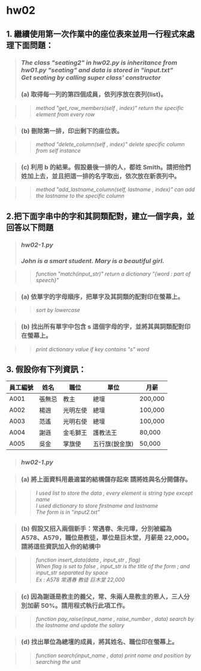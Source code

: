 # hw02
## 1. 繼續使用第一次作業中的座位表來並用一行程式來處理下面問題：
>### *The class "seating2" in hw02.py is inheritance from hw01.py "seating" and data is stored in "input.txt" <br>Get seating by calling super class' constructor*
>### (a) 取得每一列的第四個成員，依列序放在表列(list)。

>>*method "get_row_members(self , index)" return the specific element from every row*

>### (b) 刪除第一排，印出剩下的座位表。

>>*method "delete_column(self , index)" delete specific column from self instance*

>### (c) 利用 b 的結果。假設最後一排的人，都姓 Smith。請把他們姓加上去，並且把這一排的名字取出，依次放在新表列中。

>>*method "add_lastname_column(self, lastname , index)" can add the lastname to the specific column*


## 2.把下面字串中的字和其詞類配對，建立一個字典，並回答以下問題
>### *hw02-1.py*
>### *John is a smart student. Mary is a beautiful girl.*

>> *function "match(input_str)" return a  dictionary "{word : part of speech}"*

>### (a) 依單字的字母順序，把單字及其詞類的配對印在螢幕上。

>> *sort by lowercase*

>### (b) 找出所有單字中包含 s 這個字母的字，並將其與詞類配對印在螢幕上。

>> *print dictionary value if key contains "s" word*


## 3. 假設你有下列資訊：

| 員工編號 | 姓名 | 職位 | 單位 | 月薪 |
| ------ | ------ | ------ | ------ | ------ |
| A001 | 張無忌 | 教主 | 總壇 | 200,000 |
| A002 | 楊逍 | 光明左使 | 總壇 | 100,000 |
| A003 | 范遙 | 光明右使 | 總壇 | 100,000 |
| A004 | 謝遜 | 金毛獅王 | 護教法王 | 80,000 |
| A005 | 吳金 | 掌旗使 | 五行旗(銳金旗) | 50,000 |

>### *hw02-1.py*

>### (a) 將上面資料用最適當的結構儲存起來 請將姓與名分開儲存。

>> *I used list to store the data , every element is string type except name <br> I used dictionary to store firstname and lastname <br> The form is in "input2.txt"*

>### (b) 假設又招入兩個新手：常遇春、朱元璋，分別被編為 A578、A579，職位是教徒，單位是巨木堂，月薪是 22,000。請將這些資訊加入你的結構中

>> *function insert_data(data , input_str , flag) <br> When flag is set to false , input_str is the title of the form ; and input_str separated by space<br> Ex : A578 常遇春 教徒 巨木堂 22,000*

>### (c) 因為謝遜是教主的義父，常、朱兩人是教主的恩人，三人分別加薪 50%。請用程式執行此項工作。

>> *function pay_raise(input_name , raise_number , data) search by the lastname and update the salary*

>### (d) 找出單位為總壇的成員，將其姓名、職位印在螢幕上。

>> *function search(input_name , data) print name and position by searching the unit*






